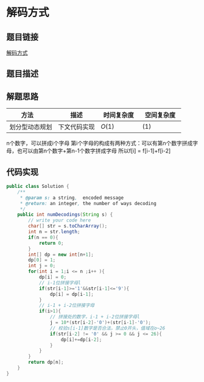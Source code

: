 
#  解码方式

## 题目链接

[解码方式]()

## 题目描述

## 解题思路
| <div style="width:70pt">方法</div>  |描述 |<div style="width:70pt">时间复杂度</div> |<div style="width:70pt">空间复杂度</div>|
|---|---|---|---|
|  划分型动态规划 | 下文代码实现  | $O(1)$|$(1)$|

n个数字，可以拼成i个字母
第i个字母的构成有两种方式：可以有第n个数字拼成字母，也可以由第n个数字+第n-1个数字拼成字母
所以f[i] = f[i-1]+f[i-2]

## 代码实现




```java
public class Solution {
    /**
     * @param s: a string,  encoded message
     * @return: an integer, the number of ways decoding
     */
    public int numDecodings(String s) {
        // write your code here
        char[] str = s.toCharArray();
        int n = str.length;
        if(n == 0){
            return 0;
        }
        int[] dp = new int[n+1];
        dp[0] = 1;
        int j = 0;
        for(int i = 1;i <= n ;i++ ){
            dp[i] = 0;
            // i-1位拼接字母l
            if(str[i-1]>='1'&&str[i-1]<='9'){
                dp[i] = dp[i-1];
            }
            // i-1 + i-2位拼接字母
            if(i>1){
                // 拼接处的数字，i-1 + i-2位拼接字母l
                j = 10*(str[i-2]-'0')+(str[i-1]-'0');
                // 校验s[i-1]数字是否合法，禁止0开头，值域在o~26
                if(str[i-2] != '0' && j >= 0 && j <= 26){
                    dp[i]+=dp[i-2];
                }
            }
        }
        return dp[n];
    }
}
```